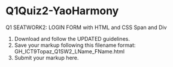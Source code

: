 # Q1Quiz2-YaoHarmony
Q1 SEATWORK2: LOGIN FORM with HTML and CSS Span and Div

1. Download and follow the UPDATED guidelines.
2. Save your markup following this filename format:
GH_ICT9Topaz_Q1SW2_LName_FName.html
3. Submit your markup here.
